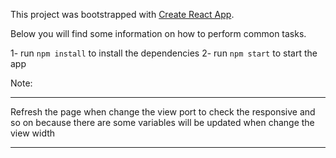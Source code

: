 This project was bootstrapped with [Create React App](https://github.com/facebookincubator/create-react-app).

Below you will find some information on how to perform common tasks.

1- run `npm install` to install the dependencies
2- run `npm start` to start the app



Note:
******************************************************************************************************
Refresh the page when change the view port
to check the responsive and so on
because there are some variables will be updated when change the view width
******************************************************************************************************